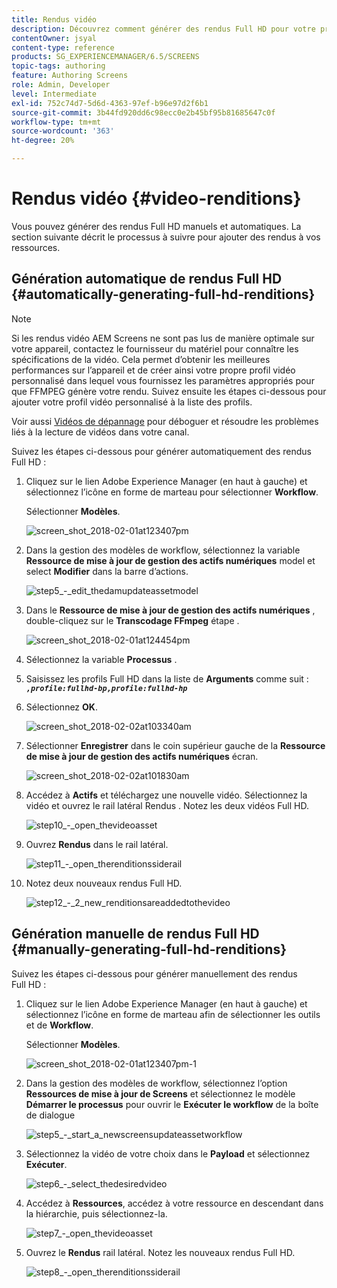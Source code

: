 ```yaml
---
title: Rendus vidéo
description: Découvrez comment générer des rendus Full HD pour votre projet AEM Screens.
contentOwner: jsyal
content-type: reference
products: SG_EXPERIENCEMANAGER/6.5/SCREENS
topic-tags: authoring
feature: Authoring Screens
role: Admin, Developer
level: Intermediate
exl-id: 752c74d7-5d6d-4363-97ef-b96e97d2f6b1
source-git-commit: 3b44fd920dd6c98ecc0e2b45bf95b81685647c0f
workflow-type: tm+mt
source-wordcount: '363'
ht-degree: 20%

---
```


# Rendus vidéo {#video-renditions}

Vous pouvez générer des rendus Full HD manuels et automatiques. La section suivante décrit le processus à suivre pour ajouter des rendus à vos ressources.

## Génération automatique de rendus Full HD  {#automatically-generating-full-hd-renditions}

>[!NOTE]
>
>Si les rendus vidéo AEM Screens ne sont pas lus de manière optimale sur votre appareil, contactez le fournisseur du matériel pour connaître les spécifications de la vidéo. Cela permet d’obtenir les meilleures performances sur l’appareil et de créer ainsi votre propre profil vidéo personnalisé dans lequel vous fournissez les paramètres appropriés pour que FFMPEG génère votre rendu. Suivez ensuite les étapes ci-dessous pour ajouter votre profil vidéo personnalisé à la liste des profils.
>
>Voir aussi [Vidéos de dépannage](troubleshoot-videos.md) pour déboguer et résoudre les problèmes liés à la lecture de vidéos dans votre canal.

Suivez les étapes ci-dessous pour générer automatiquement des rendus Full HD :

1. Cliquez sur le lien Adobe Experience Manager (en haut à gauche) et sélectionnez l’icône en forme de marteau pour sélectionner **Workflow**.

   Sélectionner **Modèles**.

   ![screen_shot_2018-02-01at123407pm](assets/screen_shot_2018-02-01at123407pm.png)

1. Dans la gestion des modèles de workflow, sélectionnez la variable **Ressource de mise à jour de gestion des actifs numériques** model et select **Modifier** dans la barre d’actions.

   ![step5_-_edit_thedamupdateassetmodel](assets/step5_-_edit_thedamupdateassetmodel.png)

1. Dans le **Ressource de mise à jour de gestion des actifs numériques** , double-cliquez sur le **Transcodage FFmpeg** étape .

   ![screen_shot_2018-02-01at124454pm](assets/screen_shot_2018-02-01at124454pm.png)

1. Sélectionnez la variable **Processus** .
1. Saisissez les profils Full HD dans la liste de **Arguments** comme suit :
   ***`,profile:fullhd-bp,profile:fullhd-hp`***
1. Sélectionnez **OK**.

   ![screen_shot_2018-02-02at103340am](assets/screen_shot_2018-02-02at103340am.png)

1. Sélectionner **Enregistrer** dans le coin supérieur gauche de la **Ressource de mise à jour de gestion des actifs numériques** écran.

   ![screen_shot_2018-02-02at101830am](assets/screen_shot_2018-02-02at101830am.png)

1. Accédez à **Actifs** et téléchargez une nouvelle vidéo. Sélectionnez la vidéo et ouvrez le rail latéral Rendus . Notez les deux vidéos Full HD.

   ![step10_-_open_thevideoasset](assets/step10_-_open_thevideoasset.png)

1. Ouvrez **Rendus** dans le rail latéral.

   ![step11_-_open_therenditionssiderail](assets/step11_-_open_therenditionssiderail.png)

1. Notez deux nouveaux rendus Full HD.

   ![step12_-_2_new_renditionsareaddedtothevideo](assets/step12_-_2_new_renditionsareaddedtothevideo.png)

## Génération manuelle de rendus Full HD {#manually-generating-full-hd-renditions}

Suivez les étapes ci-dessous pour générer manuellement des rendus Full HD :

1. Cliquez sur le lien Adobe Experience Manager (en haut à gauche) et sélectionnez l’icône en forme de marteau afin de sélectionner les outils et de **Workflow**.

   Sélectionner **Modèles**.

   ![screen_shot_2018-02-01at123407pm-1](assets/screen_shot_2018-02-01at123407pm-1.png)

1. Dans la gestion des modèles de workflow, sélectionnez l’option **Ressources de mise à jour de Screens** et sélectionnez le modèle **Démarrer le processus** pour ouvrir le **Exécuter le workflow** de la boîte de dialogue

   ![step5_-_start_a_newscreensupdateassetworkflow](assets/step5_-_start_a_newscreensupdateassetworkflow.png)

1. Sélectionnez la vidéo de votre choix dans le **Payload** et sélectionnez **Exécuter**.

   ![step6_-_select_thedesiredvideo](assets/step6_-_select_thedesiredvideo.png)

1. Accédez à **Ressources**, accédez à votre ressource en descendant dans la hiérarchie, puis sélectionnez-la.

   ![step7_-_open_thevideoasset](assets/step7_-_open_thevideoasset.png)

1. Ouvrez le **Rendus** rail latéral. Notez les nouveaux rendus Full HD.

   ![step8_-_open_therenditionssiderail](assets/step8_-_open_therenditionssiderail.png)
